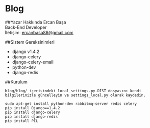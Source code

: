 Blog
====
##Yazar Hakkında
Ercan Başa  
Back-End Developer  
İletişim: ercanbasa88@gmail.com

##Sistem Gereksinimleri
* django v1.4.2
* django-celery
* django-celery-email
* python-dev
* django-redis

##Kurulum
```  
blog/blog/ içerisindeki local_settings.py-DIST dosyasını kendi bilgilerinizle güncelleyin ve settings_local.py olarak kaydedin.

sudo apt-get install python-dev rabbitmq-server redis celery
pip install Django==1.4.2  
pip install django-celery
pip install django-redis
pip install PIL
```

